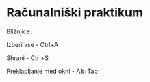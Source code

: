 # Računalniški praktikum

Bližnjice:

Izberi vse - Ctrl+A

Shrani - Ctrl+S

Preklapljanje med okni - Alt+Tab
